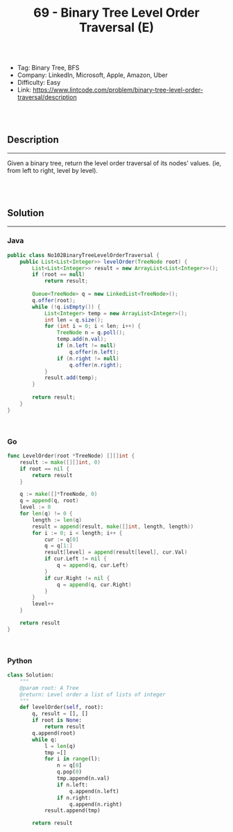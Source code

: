 # <center>69 - Binary Tree Level Order Traversal (E)</center> 



<br></br>

* Tag: Binary Tree, BFS
* Company: LinkedIn, Microsoft, Apple, Amazon, Uber
* Difficulty: Easy
* Link: https://www.lintcode.com/problem/binary-tree-level-order-traversal/description

<br></br>



## Description
----
Given a binary tree, return the level order traversal of its nodes' values. (ie, from left to right, level by level).

<br></br>



## Solution
----
### Java
```java
public class No102BinaryTreeLevelOrderTraversal {
    public List<List<Integer>> levelOrder(TreeNode root) {
        List<List<Integer>> result = new ArrayList<List<Integer>>();
        if (root == null)
            return result;
        
        Queue<TreeNode> q = new LinkedList<TreeNode>();
        q.offer(root);
        while (!q.isEmpty()) {
            List<Integer> temp = new ArrayList<Integer>();
            int len = q.size();
            for (int i = 0; i < len; i++) {
                TreeNode n = q.poll();
                temp.add(n.val);
                if (n.left != null)
                    q.offer(n.left);
                if (n.right != null)
                    q.offer(n.right);
            }
            result.add(temp);
        }
        
        return result;
    }
}
```

<br>


### Go
```go
func LevelOrder(root *TreeNode) [][]int {
	result := make([][]int, 0)
	if root == nil {
		return result
	}

	q := make([]*TreeNode, 0)
	q = append(q, root)
	level := 0
	for len(q) != 0 {
		length := len(q)
		result = append(result, make([]int, length, length))
		for i := 0; i < length; i++ {
            cur := q[0]
            q = q[1:]
			result[level] = append(result[level], cur.Val)
			if cur.Left != nil {
				q = append(q, cur.Left)
			}
			if cur.Right != nil {
				q = append(q, cur.Right)
			}
		}
		level++
	}

	return result
}
```

<br>


### Python
```python
class Solution:
    """
    @param root: A Tree
    @return: Level order a list of lists of integer
    """
    def levelOrder(self, root):
        q, result = [], []
        if root is None:
            return result
        q.append(root)
        while q:
            l = len(q)
            tmp =[]
            for i in range(l):
                n = q[0]
                q.pop(0)
                tmp.append(n.val)
                if n.left:
                    q.append(n.left)
                if n.right:
                    q.append(n.right)
            result.append(tmp)

        return result
```